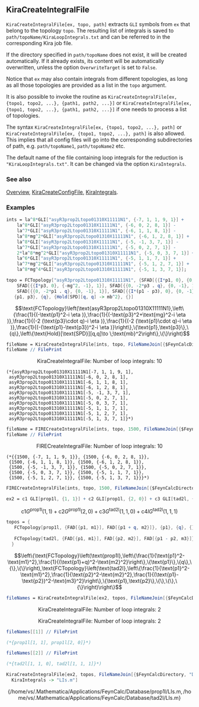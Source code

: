 ```mathematica
 
```

## KiraCreateIntegralFile

`KiraCreateIntegralFile[ex, topo, path]` extracts `GLI` symbols from `ex` that belong to the topology `topo`. The resulting list of integrals is saved to `path/topoName/KiraLoopIntegrals.txt` and can be referred to in the corresponding Kira job file.

If the directory specified in `path/topoName` does not exist, it will be created automatically. If it already exists, its content will be automatically overwritten, unless the option `OverwriteTarget` is set to `False`.

Notice that `ex` may also contain integrals from different topologies, as long as all those topologies are provided as a list in the `topo` argument.

It is also possible to invoke  the routine as `KiraCreateIntegralFile[ex, {topo1, topo2, ...}, {path1, path2, ...}]` or `KiraCreateIntegralFile[ex, {topo1, topo2, ...}, {path1, path2, ...}]` if one needs to process a list of topologies.

The syntax  `KiraCreateIntegralFile[ex, {topo1, topo2, ...}, path]` or `KiraCreateIntegralFile[ex, {topo1, topo2, ...}, path]` is also
allowed. This implies that all config files will go into the corresponding subdirectories of path, e.g. `path/topoName1`, `path/topoName2` etc.

The default name of the file containing loop integrals for the reduction is `"KiraLoopIntegrals.txt"`. It can be changed via the option `KiraIntegrals`.

### See also

[Overview](Extra/FeynHelpers.md), [KiraCreateConfigFile](KiraCreateConfigFile.md), [KiraIntegrals](KiraIntegrals.md).

### Examples

```mathematica
ints = la^8*GLI["asyR3prop2Ltopo01310X11111N1", {-7, 1, 1, 9, 1}] + 
    la^8*GLI["asyR3prop2Ltopo01310X11111N1", {-6, 0, 2, 8, 1}] - 
    la^7*GLI["asyR3prop2Ltopo01310X11111N1", {-6, 1, 1, 8, 1}] - 
    la^8*mg^2*GLI["asyR3prop2Ltopo01310X11111N1", {-6, 1, 2, 8, 1}] + 
    la^8*GLI["asyR3prop2Ltopo01310X11111N1", {-5, -1, 3, 7, 1}] - 
    la^7*GLI["asyR3prop2Ltopo01310X11111N1", {-5, 0, 2, 7, 1}] - 
    2*la^8*mg^2*GLI["asyR3prop2Ltopo01310X11111N1", {-5, 0, 3, 7, 1}] + 
    la^6*GLI["asyR3prop2Ltopo01310X11111N1", {-5, 1, 1, 7, 1}] + 
    la^7*mg^2*GLI["asyR3prop2Ltopo01310X11111N1", {-5, 1, 2, 7, 1}] + 
    la^8*mg^4*GLI["asyR3prop2Ltopo01310X11111N1", {-5, 1, 3, 7, 1}];
```

```mathematica
topo = FCTopology["asyR3prop2Ltopo01310X11111N1", {SFAD[{{I*p1, 0}, {0, -1}, 1}], 
    SFAD[{{I*p3, 0}, {-mg^2, -1}, 1}], SFAD[{{0, -2*p3 . q}, {0, -1}, 1}], 
    SFAD[{{0, -2*p1 . q}, {0, -1}, 1}], SFAD[{{I*(p1 - p3), 0}, {0, -1}, 1}]}, 
   {p1, p3}, {q}, {Hold[SPD][q, q] -> mb^2}, {}]
```

$$\text{FCTopology}\left(\text{asyR3prop2Ltopo01310X11111N1},\left\{\frac{1}{(-\text{p1}^2-i \eta )},\frac{1}{(-\text{p3}^2+\text{mg}^2-i \eta )},\frac{1}{(-2 (\text{p3}\cdot q)-i \eta )},\frac{1}{(-2 (\text{p1}\cdot q)-i \eta )},\frac{1}{(-(\text{p1}-\text{p3})^2-i \eta )}\right\},\{\text{p1},\text{p3}\},\{q\},\left\{\text{Hold}[\text{SPD}][q,q]\to \;\text{mb}^2\right\},\{\}\right)$$

```mathematica
fileName = KiraCreateIntegralFile[ints, topo, FileNameJoin[{$FeynCalcDirectory, "Database"}]];
fileName // FilePrint
```

$$\text{KiraCreateIntegralFile: Number of loop integrals: }10$$

```
(*{asyR3prop2Ltopo01310X11111N1[-7, 1, 1, 9, 1], 
 asyR3prop2Ltopo01310X11111N1[-6, 0, 2, 8, 1], 
 asyR3prop2Ltopo01310X11111N1[-6, 1, 1, 8, 1], 
 asyR3prop2Ltopo01310X11111N1[-6, 1, 2, 8, 1], 
 asyR3prop2Ltopo01310X11111N1[-5, -1, 3, 7, 1], 
 asyR3prop2Ltopo01310X11111N1[-5, 0, 2, 7, 1], 
 asyR3prop2Ltopo01310X11111N1[-5, 0, 3, 7, 1], 
 asyR3prop2Ltopo01310X11111N1[-5, 1, 1, 7, 1], 
 asyR3prop2Ltopo01310X11111N1[-5, 1, 2, 7, 1], 
 asyR3prop2Ltopo01310X11111N1[-5, 1, 3, 7, 1]}*)
```

```mathematica
fileName = FIRECreateIntegralFile[ints, topo, 1500, FileNameJoin[{$FeynCalcDirectory, "Database"}]];
fileName // FilePrint
```

$$\text{FIRECreateIntegralFile: Number of loop integrals: }10$$

```
(*{{1500, {-7, 1, 1, 9, 1}}, {1500, {-6, 0, 2, 8, 1}}, 
 {1500, {-6, 1, 1, 8, 1}}, {1500, {-6, 1, 2, 8, 1}}, 
 {1500, {-5, -1, 3, 7, 1}}, {1500, {-5, 0, 2, 7, 1}}, 
 {1500, {-5, 0, 3, 7, 1}}, {1500, {-5, 1, 1, 7, 1}}, 
 {1500, {-5, 1, 2, 7, 1}}, {1500, {-5, 1, 3, 7, 1}}}*)
```

```mathematica
FIRECreateIntegralFile[ints, topo, 1500, FileNameJoin[{$FeynCalcDirectory, "Database"}], FCVerbose -> -1];
```

```mathematica
ex2 = c1 GLI[prop1l, {1, 1}] + c2 GLI[prop1l, {2, 0}] + c3 GLI[tad2l, {1, 1, 0}] + c4 GLI[tad2l, {1, 1, 1}] l
```

$$\text{c1} G^{\text{prop1l}}(1,1)+\text{c2} G^{\text{prop1l}}(2,0)+\text{c3} G^{\text{tad2l}}(1,1,0)+\text{c4} l G^{\text{tad2l}}(1,1,1)$$

```mathematica
topos = {
   FCTopology[prop1l, {FAD[{p1, m1}], FAD[{p1 + q, m2}]}, {p1}, {q}, {}, {}], 
   
   FCTopology[tad2l, {FAD[{p1, m1}], FAD[{p2, m2}], FAD[{p1 - p2, m3}]}, {p1, p2}, {}, {}, {}] 
  }
```

$$\left\{\text{FCTopology}\left(\text{prop1l},\left\{\frac{1}{\text{p1}^2-\text{m1}^2},\frac{1}{(\text{p1}+q)^2-\text{m2}^2}\right\},\{\text{p1}\},\{q\},\{\},\{\}\right),\text{FCTopology}\left(\text{tad2l},\left\{\frac{1}{\text{p1}^2-\text{m1}^2},\frac{1}{\text{p2}^2-\text{m2}^2},\frac{1}{(\text{p1}-\text{p2})^2-\text{m3}^2}\right\},\{\text{p1},\text{p2}\},\{\},\{\},\{\}\right)\right\}$$

```mathematica
fileNames = KiraCreateIntegralFile[ex2, topos, FileNameJoin[{$FeynCalcDirectory, "Database"}]];
```

$$\text{KiraCreateIntegralFile: Number of loop integrals: }2$$

$$\text{KiraCreateIntegralFile: Number of loop integrals: }2$$

```mathematica
fileNames[[1]] // FilePrint

(*{prop1l[1, 1], prop1l[2, 0]}*)
```

```mathematica
fileNames[[2]] // FilePrint

(*{tad2l[1, 1, 0], tad2l[1, 1, 1]}*)
```

```mathematica
KiraCreateIntegralFile[ex2, topos, FileNameJoin[{$FeynCalcDirectory, "Database"}], FCVerbose -> -1, 
  KiraIntegrals -> "LIs.m"]
```

$$\{\text{/home/vs/.Mathematica/Applications/FeynCalc/Database/prop1l/LIs.m},\text{/home/vs/.Mathematica/Applications/FeynCalc/Database/tad2l/LIs.m}\}$$